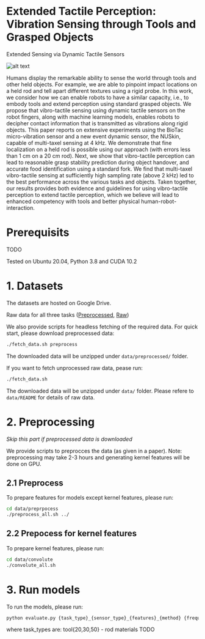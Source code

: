 # Extended Tactile Perception: Vibration Sensing through Tools and Grasped Objects
Extended Sensing via Dynamic Tactile Sensors

![alt text](https://github.com/clear-nus/ext-sense/blob/main/tactile_extended.jpg?raw=true)

Humans display the remarkable ability to sense the world through tools and other held objects. For example, we are able to pinpoint impact locations on a held rod and tell apart different textures using a rigid probe. In this work, we consider how we can enable robots to have a similar capacity, i.e., to embody tools and extend perception using standard grasped objects. We propose that vibro-tactile sensing using dynamic tactile sensors on the robot fingers, along with machine learning models, enables robots to decipher contact information that is transmitted as vibrations along rigid objects. This paper reports on extensive experiments using the BioTac micro-vibration sensor and a new event dynamic sensor, the NUSkin, capable of multi-taxel sensing at 4 kHz. We demonstrate that fine localization on a held rod is possible using our approach (with errors less than 1 cm on a 20 cm rod). Next, we show that vibro-tactile perception can lead to reasonable grasp stability prediction during object handover, and accurate food identification using a standard fork. We find that multi-taxel vibro-tactile sensing
at sufficiently high sampling rate (above 2 kHz) led to the best performance across the various tasks and objects. Taken together, our results provides both evidence and guidelines for using vibro-tactile perception to extend tactile perception, which we believe will lead to enhanced competency with tools and better physical human-robot-interaction.

# Prerequisits

TODO

Tested on Ubuntu 20.04, Python 3.8 and CUDA 10.2

# 1. Datasets

The datasets are hosted on Google Drive.

Raw data for all three tasks
([Preprocessed](https://drive.google.com/file/d/update/view?usp=sharing), [Raw](https://drive.google.com/file/d/update_raw/view?usp=sharing))

We also provide scripts for headless fetching of the required data. For quick start, please download preprocessed data:

``` bash
./fetch_data.sh preprocess
```

The downloaded data will be unzipped under ```data/preprocessed/``` folder.

If you want to fetch unprocessed raw data, pease run:

``` bash
./fetch_data.sh
```

The downloaded data will be unzipped under ```data/``` folder. Please refere to ```data/README``` for details of raw data.

# 2. Preprocessing

*Skip this part if preprocessed data is downloaded*

We provide scripts to preprocces the data (as given in a paper). Note: preprocessing may take 2-3 hours and generating kernel features will be done on GPU.

## 2.1 Preprocess 

To prepare features for models except kernel features, please run:

``` bash
cd data/preprpocess
./preprocess_all.sh ../
```

## 2.2 Prepocess for kernel features

To prepare kernel features, please run:

``` bash
cd data/convolute
./convolute_all.sh
```

# 3. Run models

To run the models, please run:

``` bash
python evaluate.py {task_type}_{sensor_type}_{features}_{method} {frequency} | tee results.log
```
where task_types are:
tool{20,30,50} - rod materials
TODO

